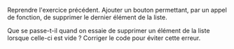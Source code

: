

Reprendre l'exercice précédent. Ajouter un bouton permettant,
par un appel de fonction, de supprimer le dernier élément
de la liste.


Que se passe-t-il quand on essaie de supprimer 
un élément de la liste lorsque celle-ci est vide ? 
Corriger le code pour éviter cette erreur.


